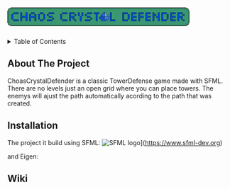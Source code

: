 # ![Tower Defense](/data/logoTexture.png)

<!-- TABLE OF CONTENTS -->
<details>
  <summary>Table of Contents</summary>
  <ol>
    <li><a href="#about-the-project">About The Project</a></li>
    <li><a href="#installation">Installation</a></li>
    <li><a href="#wiki">Wiki</a></li>
  </ol>
</details>

## About The Project
ChoasCrystalDefender is a classic TowerDefense game made with SFML. There are no levels just an open grid where you can place towers.
The enemys will ajust the path automatically acording to the path that was created.
## Installation

The project it build using SFML:
![SFML logo](https://www.sfml-dev.org/images/logo.png)](https://www.sfml-dev.org)

and Eigen:

## Wiki

